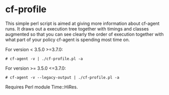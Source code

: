 cf-profile
==========
This simple perl script is aimed at giving more information about cf-agent runs. It draws out a execution tree
together with timings and classes augmented so that you can see clearly the order of execution together with what
part of your policy cf-agent is spending most time on.

For version < 3.5.0 >=3.7.0:

```shell
# cf-agent -v | ./cf-profile.pl -a 
```

For version >= 3.5.0 <=3.7.0:
```shell
# cf-agent -v --legacy-output | ./cf-profile.pl -a
```

Requires Perl module Time::HiRes.
